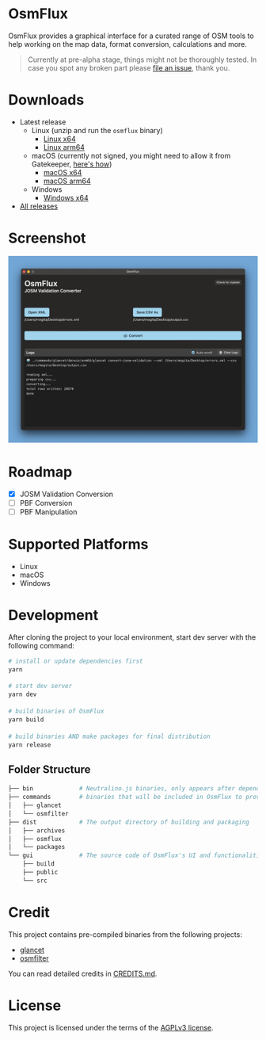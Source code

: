 # OsmFlux

OsmFlux provides a graphical interface for a curated range of OSM tools to help working on the map data, format conversion, calculations and more.

> Currently at pre-alpha stage, things might not be thoroughly tested. In case you spot any broken part please [file an issue](https://gitlab.com/mogita/osmflux/-/issues/new), thank you.

# Downloads

- Latest release
  - Linux (unzip and run the `osmflux` binary)
    - [Linux x64](https://static.mogita.com/osmflux/releases/stable/latest/osmflux-linux-x64.zip)
    - [Linux arm64](https://static.mogita.com/osmflux/releases/stable/latest/osmflux-linux-arm64.zip)
  - macOS (currently not signed, you might need to allow it from Gatekeeper, [here's how](macOS-how-to.md))
    - [macOS x64](https://static.mogita.com/osmflux/releases/stable/latest/osmflux-darwin-x64.app.zip)
    - [macOS arm64](https://static.mogita.com/osmflux/releases/stable/latest/osmflux-darwin-arm64.app.zip)
  - Windows
    - [Windows x64](https://static.mogita.com/osmflux/releases/stable/latest/osmflux-windows-x64.zip)
- [All releases](https://gitlab.com/mogita/osmflux/-/releases)

# Screenshot

![OsmFlux Screenshot](preview.png 'OsmFlux Screenshot')

# Roadmap

- [x] JOSM Validation Conversion
- [ ] PBF Conversion
- [ ] PBF Manipulation

# Supported Platforms

- Linux
- macOS
- Windows

# Development

After cloning the project to your local environment, start dev server with the following command:

```bash
# install or update dependencies first
yarn

# start dev server
yarn dev

# build binaries of OsmFlux
yarn build

# build binaries AND make packages for final distribution
yarn release
```

## Folder Structure

```bash
├── bin             # Neutralino.js binaries, only appears after dependency installation
├── commands        # binaries that will be included in OsmFlux to provide certain features
│   ├── glancet
│   └── osmfilter
├── dist            # The output directory of building and packaging
│   ├── archives
│   ├── osmflux
│   └── packages
└── gui             # The source code of OsmFlux's UI and functionalities
    ├── build
    ├── public
    └── src
```

# Credit

This project contains pre-compiled binaries from the following projects:

- [glancet](https://gitlab.com/mogita/glancet)
- [osmfilter](https://gitlab.com/osm-c-tools/osmctools)

You can read detailed credits in [CREDITS.md](CREDITS.md).

# License

This project is licensed under the terms of the [AGPLv3 license](LICENSE).
